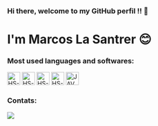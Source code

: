 ### Hi there, welcome to my GitHub perfil !! 👋
# I'm Marcos La Santrer 😊



### Most used languages and softwares:
<div style="display: inline-block">
  <img allign="center" alt="HS-HTML" height = "30" widht = "40" src = "https://img.shields.io/badge/JavaScript-323330?style=for-the-badge&logo=javascript&logoColor=F7DF1E">
  <img allign="center" alt="HS-CSS" height = "30" widht = "40" src = "https://img.shields.io/badge/Python-FFD43B?style=for-the-badge&logo=python&logoColor=blue">
  <img allign="center" alt="HS-JS" height = "30" widht = "40" src = "https://img.shields.io/badge/TypeScript-007ACC?style=for-the-badge&logo=typescript&logoColor=white">
  <img allign="center" alt="HS-FIGMA" height = "30" widht = "40" src = "https://img.shields.io/badge/React-20232A?style=for-the-badge&logo=react&logoColor=61DAFB">
  <img allign="center" alt="JAVA" height = "30" widht = "40" src = "https://img.shields.io/badge/java-%23ED8B00.svg?style=for-the-badge&logo=openjdk&logoColor=white">
</div>

### Contats:
<a href="https://www.linkedin.com/in/marcos-augusto-71331531b/" target="_blank"><img src="https://img.shields.io/badge/-LinkedIn-%230077B5?style=for-the-badge&logo=linkedin&logoColor=white" target="_blank"></a>
</div>
